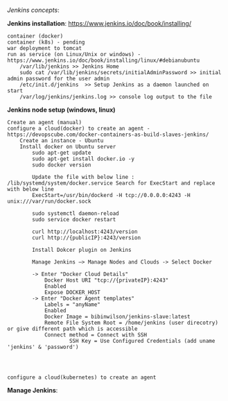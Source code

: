 *Jenkins concepts*:

**Jenkins installation**: https://www.jenkins.io/doc/book/installing/

	container (docker)
	container (k8s) - pending
	war deployment to tomcat
	run as service (on Linux/Unix or windows) - https://www.jenkins.io/doc/book/installing/linux/#debianubuntu
		/var/lib/jenkins >> Jenkins Home
		sudo cat /var/lib/jenkins/secrets/initialAdminPassword >> initial admin password for the user admin
		/etc/init.d/jenkins  >> Setup Jenkins as a daemon launched on start
		/var/log/jenkins/jenkins.log >> console log output to the file
		
		

**Jenkins node setup (windows, linux)**

	Create an agent (manual)
	configure a cloud(docker) to create an agent - https://devopscube.com/docker-containers-as-build-slaves-jenkins/
		Create an instance - Ubuntu
		Install docker on Ubuntu server
			sudo apt-get update
			sudo apt-get install docker.io -y
			sudo docker version
			
			Update the file with below line : /lib/systemd/system/docker.service Search for ExecStart and replace with below line
			ExecStart=/usr/bin/dockerd -H tcp://0.0.0.0:4243 -H unix:///var/run/docker.sock
			
			sudo systemctl daemon-reload
			sudo service docker restart
			
			curl http://localhost:4243/version
			curl http://{publicIP}:4243/version
			
			Install Dokcer plugin on Jenkins
			
			Manage Jenkins –> Manage Nodes and Clouds -> Select Docker 
			
			-> Enter "Docker Cloud Details"
				Docker Host URI "tcp://{privateIP}:4243"
				Enabled
				Expose DOCKER_HOST
			-> Enter "Docker Agent templates"
				Labels = "anyName"
				Enabled
				Docker Image = bibinwilson/jenkins-slave:latest
				Remote File System Root = /home/jenkins (user direcotry) or give different path which is accessible
				Connect method = Connect with SSH 
						SSH Key = Use Configured Credentials (add uname 'jenkins' & 'password')
					
			
			
			
	configure a cloud(kubernetes) to create an agent

**Manage Jenkins**:
